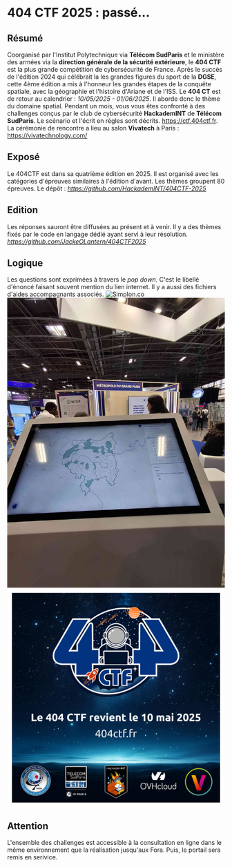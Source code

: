 # __404 CTF__ 2025 : passé...

## __Résumé__
Coorganisé par l'Institut Polytechnique via __Télécom SudParis__ et le ministère des armées via la __direction générale de la sécurité extérieure__, le __404 CTF__ est la plus grande compétition de cybersécurité de France. Après le succès de l'édition 2024 qui célébrait la les grandes figures du sport de la __DGSE__, cette 4ème édition a mis à l'honneur les grandes étapes de la conquête spatiale, avec la géographie et l'histoire d'Ariane et de l'ISS. Le __404 CT__ est de retour au calendrier : *10/05/2025 - 01/06/2025*. Il aborde donc le thème du domaine spatial. Pendant un mois, vous vous êtes confronté à des challenges conçus par le club de cybersécurité __HackademINT__ de __Télécom SudParis__. Le scénario et l'écrit en règles sont décrits. https://ctf.404ctf.fr. La cérémonie de rencontre a lieu au salon __Vivatech__ à Paris : https://vivatechnology.com/

## __Exposé__
Le 404CTF est dans sa quatrième édition en 2025. Il est organisé avec les catégories d'épreuves similaires à l'édition d'avant. Les thèmes groupent 80 épreuves. Le dépôt : *https://github.com/HackademINT/404CTF-2025*  

## __Edition__
Les réponses sauront être diffusées au présent et à venir. Il y a des thèmes fixés par le code en langage dédié ayant servi à leur résolution. *https://github.com/JackeOLantern/404CTF2025* 

## __Logique__
Les questions sont exprimées à travers le *pop down*. C'est le libellé d'énoncé faisant souvent mention du lien internet. Il y a aussi des fichiers d'aides accompagnants associés.
![Simplon.co](https://www.404ctf.fr/assets/2025/logos/logo.png)
![image](assets/images/panneaurama.jpg)
![image](assets/images/annonce-edition-2025.jpg)


## __Attention__
L'ensemble des challenges est accessible à la consultation en ligne dans le même environnement que la réalisation jusqu'aux Fora. Puis, le portail sera remis en serivice.
